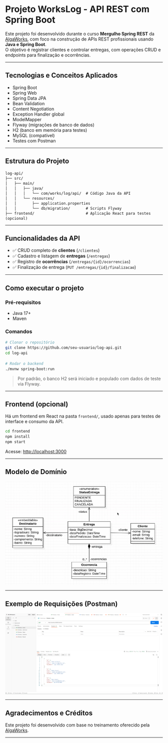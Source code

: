 # Projeto WorksLog - API REST com Spring Boot

Este projeto foi desenvolvido durante o curso **Mergulho Spring REST** da [AlgaWorks](https://www.algaworks.com/), com foco na construção de APIs REST profissionais usando **Java e Spring Boot**.  
O objetivo é registrar clientes e controlar entregas, com operações CRUD e endpoints para finalização e ocorrências.

---

## Tecnologias e Conceitos Aplicados

- Spring Boot
- Spring Web
- Spring Data JPA
- Bean Validation
- Content Negotiation
- Exception Handler global
- ModelMapper
- Flyway (migrações de banco de dados)
- H2 (banco em memória para testes)
- MySQL (compatível)
- Testes com Postman

---

## Estrutura do Projeto

```
log-api/
├── src/
│   ├── main/
│   │   ├── java/
│   │   │   └── com/works/log/api/  # Código Java da API
│   │   └── resources/
│   │       ├── application.properties
│   │       └── db/migration/       # Scripts Flyway
├── frontend/                       # Aplicação React para testes (opcional)
```

---

## Funcionalidades da API

- ✅ CRUD completo de **clientes** (`/clientes`)
- ✅ Cadastro e listagem de **entregas** (`/entregas`)
- ✅ Registro de **ocorrências** (`/entregas/{id}/ocorrencias`)
- ✅ Finalização de entrega (`PUT /entregas/{id}/finalizacao`)

---

## Como executar o projeto

### Pré-requisitos
- Java 17+
- Maven

### Comandos

```bash
# Clonar o repositório
git clone https://github.com/seu-usuario/log-api.git
cd log-api

# Rodar o backend
./mvnw spring-boot:run
```

> Por padrão, o banco H2 será iniciado e populado com dados de teste via Flyway.

---

## Frontend (opcional)

Há um frontend em React na pasta `frontend/`, usado apenas para testes de interface e consumo da API.

```bash
cd frontend
npm install
npm start
```

Acesse: [http://localhost:3000](http://localhost:3000)

---

## Modelo de Domínio

![Modelo conceitual](https://github.com/Alan-oliveir/log-api/blob/main/images/modelo_conceitual_workslog.png)

---

## Exemplo de Requisições (Postman)

![Imagem do Postman](https://github.com/Alan-oliveir/log-api/blob/main/images/img-workslog-clientes-list.png)

---

## Agradecimentos e Créditos

Este projeto foi desenvolvido com base no treinamento oferecido pela [AlgaWorks](https://www.algaworks.com/).

---
